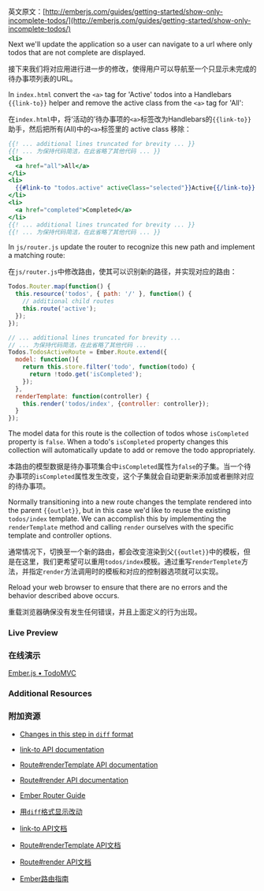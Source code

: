 英文原文：[http://emberjs.com/guides/getting-started/show-only-incomplete-todos/](http://emberjs.com/guides/getting-started/show-only-incomplete-todos/)

Next we'll update the application so a user can navigate to a url where only todos that are not complete are displayed.

接下来我们将对应用进行进一步的修改，使得用户可以导航至一个只显示未完成的待办事项列表的URL。

In `index.html` convert the `<a>` tag for 'Active' todos into a Handlebars `{{link-to}}` helper and remove the active class from the `<a>` tag for 'All':

在`index.html`中，将‘活动的’待办事项的`<a>`标签改为Handlebars的`{{link-to}}`助手，然后把所有(All)中的`<a>`标签里的 active class 移除：

```handlebars
{{! ... additional lines truncated for brevity ... }}
{{! ... 为保持代码简洁，在此省略了其他代码 ... }}
<li>
  <a href="all">All</a>
</li>
<li>
  {{#link-to "todos.active" activeClass="selected"}}Active{{/link-to}}
</li>
<li>
  <a href="completed">Completed</a>
</li>
{{! ... additional lines truncated for brevity ... }}
{{! ... 为保持代码简洁，在此省略了其他代码 ... }}
```

In `js/router.js` update the router to recognize this new path and implement a matching route:

在`js/router.js`中修改路由，使其可以识别新的路径，并实现对应的路由：

```javascript
Todos.Router.map(function() {
  this.resource('todos', { path: '/' }, function() {
    // additional child routes
    this.route('active');
  });
});

// ... additional lines truncated for brevity ...
// ... 为保持代码简洁，在此省略了其他代码 ... 
Todos.TodosActiveRoute = Ember.Route.extend({
  model: function(){
    return this.store.filter('todo', function(todo) {
      return !todo.get('isCompleted');
    });
  },
  renderTemplate: function(controller) {
    this.render('todos/index', {controller: controller});
  }
});
```

The model data for this route is the collection of todos whose `isCompleted` property is `false`. When a todo's `isCompleted` property changes this collection will automatically update to add or remove the todo appropriately.

本路由的模型数据是待办事项集合中`isCompleted`属性为`false`的子集。当一个待办事项的`isCompleted`属性发生改变，这个子集就会自动更新来添加或者删除对应的待办事项。

Normally transitioning into a new route changes the template rendered into the parent `{{outlet}}`, but in this case we'd like to reuse the existing `todos/index` template. We can accomplish this by implementing the `renderTemplate` method and calling `render` ourselves with the specific template and controller options.

通常情况下，切换至一个新的路由，都会改变渲染到父`{{outlet}}`中的模板，但是在这里，我们更希望可以重用`todos/index`模板。通过重写`renderTemplete`方法，并指定`render`方法调用时的模板和对应的控制器选项就可以实现。

Reload your web browser to ensure that there are no errors and the behavior described above occurs.

重载浏览器确保没有发生任何错误，并且上面定义的行为出现。

### Live Preview

### 在线演示

<a class="jsbin-embed" href="http://jsbin.com/gaqey/1/embed?output">Ember.js • TodoMVC</a><script src="http://static.jsbin.com/js/embed.js"></script>

### Additional Resources

### 附加资源

  * [Changes in this step in `diff` format](https://github.com/emberjs/quickstart-code-sample/commit/2a1d35293a52e40d0125f552a1a8b2c01f759313)
  * [link-to API documentation](/api/classes/Ember.Handlebars.helpers.html#method_link-to)
  * [Route#renderTemplate API documentation](/api/classes/Ember.Route.html#method_renderTemplate)
  * [Route#render API documentation](/api/classes/Ember.Route.html#method_render)
  * [Ember Router Guide](/guides/routing)

  * [用`diff`格式显示改动](https://github.com/emberjs/quickstart-code-sample/commit/2a1d35293a52e40d0125f552a1a8b2c01f759313)
  * [link-to API文档](/api/classes/Ember.Handlebars.helpers.html#method_link-to)
  * [Route#renderTemplate API文档](/api/classes/Ember.Route.html#method_renderTemplate)
  * [Route#render API文档](/api/classes/Ember.Route.html#method_render)
  * [Ember路由指南](/guides/routing)

